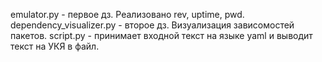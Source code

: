 emulator.py - первое дз. Реализовано rev, uptime, pwd.
dependency_visualizer.py - второе дз. Визуализация зависомостей пакетов.
script.py - принимает входной текст на языке yaml и выводит текст на УКЯ в файл.
